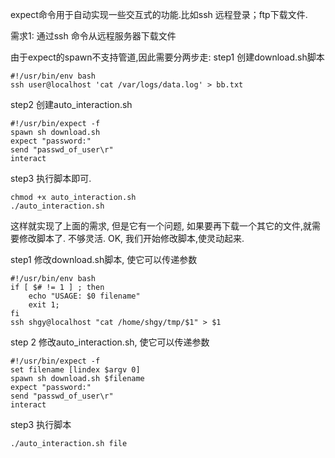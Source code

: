 expect命令用于自动实现一些交互式的功能.比如ssh 远程登录；ftp下载文件.

需求1: 通过ssh 命令从远程服务器下载文件

由于expect的spawn不支持管道,因此需要分两步走:
step1 创建download.sh脚本
```
#!/usr/bin/env bash
ssh user@localhost 'cat /var/logs/data.log' > bb.txt
```
step2 创建auto_interaction.sh
```
#!/usr/bin/expect -f
spawn sh download.sh
expect "password:"
send "passwd_of_user\r"
interact
```
step3 执行脚本即可.
```
chmod +x auto_interaction.sh
./auto_interaction.sh
```

这样就实现了上面的需求, 但是它有一个问题, 如果要再下载一个其它的文件,就需要修改脚本了. 不够灵活.
OK, 我们开始修改脚本,使灵动起来.

step1 修改download.sh脚本, 使它可以传递参数
```
#!/usr/bin/env bash
if [ $# != 1 ] ; then
    echo "USAGE: $0 filename"
    exit 1;
fi
ssh shgy@localhost "cat /home/shgy/tmp/$1" > $1
```

step 2 修改auto_interaction.sh, 使它可以传递参数
```
#!/usr/bin/expect -f
set filename [lindex $argv 0]
spawn sh download.sh $filename
expect "password:"
send "passwd_of_user\r"
interact
```
step3 执行脚本
```
./auto_interaction.sh file
```

